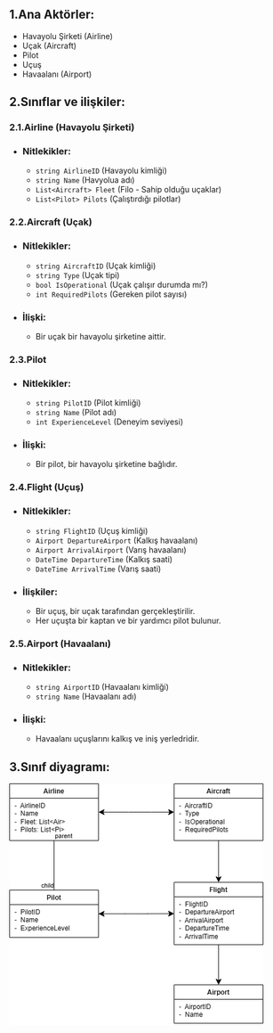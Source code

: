 ## 1.Ana Aktörler:
 - Havayolu Şirketi (Airline)
 - Uçak (Aircraft)
 - Pilot
 - Uçuş
 - Havaalanı (Airport)
## 2.Sınıflar ve ilişkiler:
### 2.1.Airline (Havayolu Şirketi)
 - ### Nitlekikler:
    - `string AirlineID` (Havayolu kimliği)
    - `string Name` (Havyolua adı)
    - `List<Aircraft> Fleet` (Filo - Sahip olduğu uçaklar)
    - `List<Pilot> Pilots` (Çalıştırdığı pilotlar)
### 2.2.Aircraft (Uçak)
 - ### Nitlekikler:
    - `string AircraftID` (Uçak kimliği)
    - `string Type` (Uçak tipi)
    - `bool IsOperational` (Uçak çalışır durumda mı?)
    - `int RequiredPilots` (Gereken pilot sayısı)
 - ### İlişki:
    - Bir uçak bir havayolu şirketine aittir.
### 2.3.Pilot
 - ### Nitlekikler:
    - `string PilotID` (Pilot kimliği)
    - `string Name` (Pilot adı)
    - `int ExperienceLevel` (Deneyim seviyesi)
 - ### İlişki:
    - Bir pilot, bir havayolu şirketine bağlıdır.
### 2.4.Flight (Uçuş)
 - ### Nitlekikler:
    - `string FlightID` (Uçuş kimliği)
    - `Airport DepartureAirport` (Kalkış havaalanı)
    - `Airport ArrivalAirport` (Varış havaalanı)
    - `DateTime DepartureTime` (Kalkış saati)
    - `DateTime ArrivalTime` (Varış saati)
 - ### İlişkiler:
    - Bir uçuş, bir uçak tarafından gerçekleştirilir.
    - Her uçuşta bir kaptan ve bir yardımcı pilot bulunur.
### 2.5.Airport (Havaalanı)
 - ### Nitlekikler:
    - `string AirportID` (Havaalanı kimliği)
    - `string Name` (Havaalanı adı)
 -  ### İlişki:
    - Havaalanı uçuşlarını kalkış ve iniş yerledridir.
## 3.Sınıf diyagramı:
![Sınıf Diyragramı:](sinifDiyagrami.png) 
